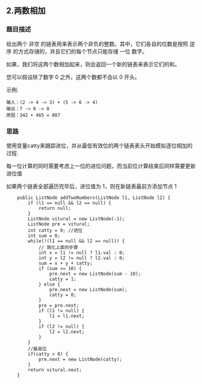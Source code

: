 ## 2.两数相加

### 题目描述
给出两个 非空 的链表用来表示两个非负的整数。其中，它们各自的位数是按照 逆序 的方式存储的，并且它们的每个节点只能存储 一位 数字。

如果，我们将这两个数相加起来，则会返回一个新的链表来表示它们的和。

您可以假设除了数字 0 之外，这两个数都不会以 0 开头。

示例:
```
输入：(2 -> 4 -> 3) + (5 -> 6 -> 4)
输出：7 -> 0 -> 8
原因：342 + 465 = 807
```

### 思路
使用变量catty来跟踪进位，并从最低有效位的两个链表表头开始模拟逐位相加的过程. 

每一位计算的同时需要考虑上一位的进位问题，而当前位计算结束后同样需要更新进位值

如果两个链表全部遍历完毕后，进位值为 1，则在新链表最前方添加节点 1
```   
    public ListNode addTwoNumbers(ListNode l1, ListNode l2) {
        if (l1 == null && l2 == null) {
            return null;
        }
        ListNode vitural = new ListNode(-1);
        ListNode pre = vitural;
        int catty = 0; //进位
        int sum = 0;
        while(!(l1 == null && l2 == null)) {
            // 简化上面的步骤
            int x = l1 != null ? l1.val : 0;
            int y = l2 != null ? l2.val : 0;
            sum = x + y + catty;
            if (sum >= 10) {
                pre.next = new ListNode(sum - 10);
                catty = 1;
            } else {
                pre.next = new ListNode(sum);
                catty = 0;
            }
            pre = pre.next;
            if (l1 != null) {
                l1 = l1.next;
            }
            if (l2 != null) {
                l2 = l2.next;
            }
        }
        //最高位
        if(catty > 0) {
            pre.next = new ListNode(catty);
        }
        return vitural.next;
    }
```